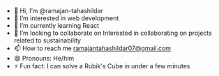 - 👋 Hi, I’m @ramajan-tahashildar
- 👀 I’m interested in web development 
- 🌱 I’m currently learning React 
- 💞️ I’m looking to collaborate on Interested in collaborating on projects related to sustainability
- 📫 How to reach me ramajantahashildar07@gmail.com
- 😄 Pronouns: He/him
- ⚡ Fun fact: I can solve a Rubik's Cube in under a few minutes

<!---
ramajan-tahashildar/ramajan-tahashildar is a ✨ special ✨ repository because its `README.md` (this file) appears on your GitHub profile.
You can click the Preview link to take a look at your changes.
--->
